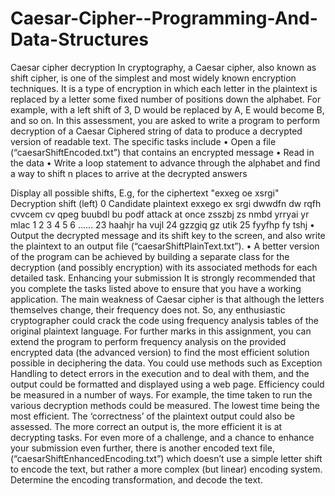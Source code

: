 # Caesar-Cipher--Programming-And-Data-Structures


Caesar cipher decryption
In cryptography, a Caesar cipher, also known as shift cipher, is one of the simplest and most widely known encryption techniques. It is a type of encryption in which each letter in the plaintext is replaced by a letter some fixed number of positions down the alphabet. For example, with a left shift of 3, D would be replaced by A, E would become B, and so on. In this assessment, you are asked to write a program to perform decryption of a Caesar Ciphered string of data to produce a decrypted version of readable text. The specific tasks include
• Open a file (“caesarShiftEncoded.txt”) that contains an encrypted message
• Read in the data
• Write a loop statement to advance through the alphabet and find a way to shift n places to
arrive at the decrypted answers

Display all possible shifts, E.g, for the ciphertext "exxeg oe xsrgi"
Decryption shift (left) 0
Candidate plaintext exxego ex srgi dwwdfn dw rqfh cvvcem cv qpeg buubdl bu podf attack at once zsszbj zs nmbd yrryai yr mlac
1
2
3
4
5
6 ......
23 haahjr ha vujl
24 gzzgiq gz utik
25 fyyfhp fy tshj
• Output the decrypted message and its shift key to the screen, and also write the plaintext to an output file (“caesarShiftPlainText.txt”).
• A better version of the program can be achieved by building a separate class for the decryption (and possibly encryption) with its associated methods for each detailed task.
Enhancing your submission
It is strongly recommended that you complete the tasks listed above to ensure that you have a working application. The main weakness of Caesar cipher is that although the letters themselves change, their frequency does not. So, any enthusiastic cryptographer could crack the code using frequency analysis tables of the original plaintext language. For further marks in this assignment, you can extend the program to perform frequency analysis on the provided encrypted data (the advanced version) to find the most efficient solution possible in deciphering the data. You could use methods such as Exception Handling to detect errors in the execution and to deal with them, and the output could be formatted and displayed using a web page.
Efficiency could be measured in a number of ways. For example, the time taken to run the various decryption methods could be measured. The lowest time being the most efficient. The ‘correctness’ of the plaintext output could also be assessed. The more correct an output is, the more efficient it is at decrypting tasks.
For even more of a challenge, and a chance to enhance your submission even further, there is another encoded text file, (“caesarShiftEnhancedEncoding.txt”) which doesn’t use a simple letter shift to encode the text, but rather a more complex (but linear) encoding system. Determine the encoding transformation, and decode the text.
